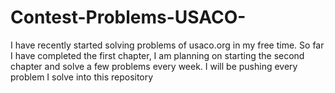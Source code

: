 # Contest-Problems-USACO-
I have recently started solving problems of usaco.org in my free time.
So far I have completed the first chapter, I am planning on starting the second chapter and solve a few problems every week.
I will be pushing every problem I solve into this repository

